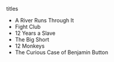  titles

- A River Runs Through It
- Fight Club
- 12 Years a Slave
- The Big Short
- 12 Monkeys
- The Curious Case of Benjamin Button
